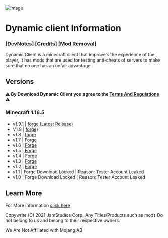 ![image](https://user-images.githubusercontent.com/88536910/137227323-1da3f88c-4ebf-4b14-ad2f-1fe9d92ef91b.png)
# Dynamic client Information
### [[DevNotes]](https://sites.google.com/view/dynamic-client/dc--devnotes#h.167s8goi587x) [[Credits]](https://sites.google.com/view/dynamic-client/credits) [[Mod Removal]](https://github.com/JamStudiosCorporation/dynamic-client/blob/main/MODREMOVAL.md)

Dynamic Client is a minecraft client that improve's the experience of the player, 
It has mods that are used for testing anti-cheats of servers to make sure that no one has an unfair advantage

## Versions
#### ⚠️ By Download Dynamic Client you agree to the [Terms And Regulations](https://sites.google.com/view/dynamic-client/terms-regulations) ⚠️
### Minecraft 1.16.5
  
  - v1.9.1 | [forge (Latest Release)](https://github.com/JamStudiosCorporation/dynamic-client/releases/tag/v1.9.1)
  - V1.9 | [forge)](https://github.com/JamStudiosCorporation/dynamic-client/releases/tag/v1.9)
  - v1.8 | [forge](https://github.com/JamStudiosCorporation/dynamic-client/releases/tag/v1.8)
  - v1.7 | [Forge](https://github.com/JamStudiosCorporation/dynamic-client/releases/tag/v1.7)
  - v1.6 | [Forge](https://github.com/JamStudiosCorporation/dynamic-client/releases/tag/v1.6)
  - v1.5 | [Forge](https://github.com/JamStudiosCorporation/dynamic-client/releases/tag/v1.4)
  - v1.4 | [Forge](https://github.com/JamStudiosCorporation/dynamic-client/releases/tag/v1.4)
  - v1.3 | [Forge](https://github.com/JamStudiosCorporation/dynamic-client/releases/tag/v1.3) 
  - v1.2 | [Forge](https://github.com/JamStudiosCorporation/dynamic-client/releases/tag/v1.2)
  - v1.1 | Forge 
  Download Locked | Reason: Tester Account Leaked
  - v1.0 | Forge 
  Download Locked | Reason: Tester Account Leaked

## Learn More
For More information [click here](https://sites.google.com/view/dynamic-client)

Copywrite (C) 2021 JamStudios Corp.
Any Titles/Products such as mods Do not belong to us and belong to their respective owners.

We Are Not Affiliated with Mojang AB
